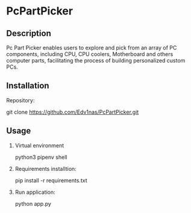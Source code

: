 # PcPartPicker
## Description

Pc Part Picker enables users to explore and pick from an array of PC components, including CPU, CPU coolers, Motherboard and others computer parts, facilitating the process of building personalized custom PCs.

## Installation

Repository:

   git clone https://github.com/Edv1nas/PcPartPicker.git

## Usage
1. Virtual environment

    python3 pipenv shell


2. Requirements installtion:

    pip install -r requirements.txt

3. Run application:

    python app.py